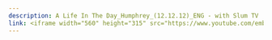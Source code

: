 ```yaml
---
description: A Life In The Day_Humphrey_(12.12.12)_ENG - with Slum TV
link: <iframe width="560" height="315" src="https://www.youtube.com/embed/6T09VTfDqHM?si=JFJ2S33Cig1gO8nI" title="YouTube video player" frameborder="0" allow="accelerometer; autoplay; clipboard-write; encrypted-media; gyroscope; picture-in-picture; web-share" referrerpolicy="strict-origin-when-cross-origin" allowfullscreen></iframe>
---
```

